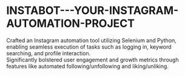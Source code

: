 # INSTABOT---YOUR-INSTAGRAM-AUTOMATION-PROJECT
Crafted an Instagram automation tool utilizing Selenium and Python, enabling seamless execution of tasks such as 
logging in, keyword searching, and profile interaction.  
Significantly bolstered user engagement and growth metrics through features like automated following/unfollowing 
and liking/unliking. 

